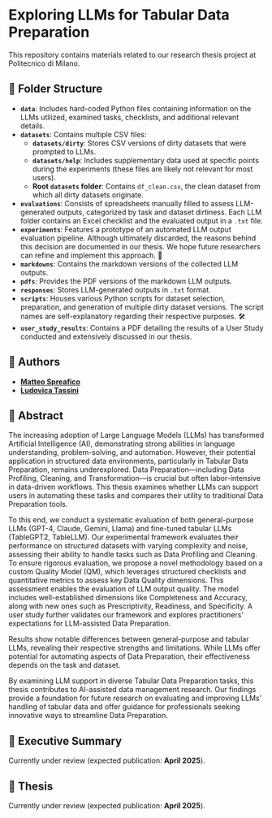 # Exploring LLMs for Tabular Data Preparation

This repository contains materials related to our research thesis project at Politecnico di Milano.

## 📂 Folder Structure

- **`data`**: Includes hard-coded Python files containing information on the LLMs utilized, examined tasks, checklists, and additional relevant details.
- **`datasets`**: Contains multiple CSV files:
  - **`datasets/dirty`**: Stores CSV versions of dirty datasets that were prompted to LLMs.
  - **`datasets/help`**: Includes supplementary data used at specific points during the experiments (these files are likely not relevant for most users).
  - **Root `datasets` folder**: Contains `df_clean.csv`, the clean dataset from which all dirty datasets originate.
- **`evaluations`**: Consists of spreadsheets manually filled to assess LLM-generated outputs, categorized by task and dataset dirtiness. Each LLM folder contains an Excel checklist and the evaluated output in a `.txt` file.
- **`experiments`**: Features a prototype of an automated LLM output evaluation pipeline. Although ultimately discarded, the reasons behind this decision are documented in our thesis. We hope future researchers can refine and implement this approach. 🚀
- **`markdowns`**: Contains the markdown versions of the collected LLM outputs.
- **`pdfs`**: Provides the PDF versions of the markdown LLM outputs.
- **`responses`**: Stores LLM-generated outputs in `.txt` format.
- **`scripts`**: Houses various Python scripts for dataset selection, preparation, and generation of multiple dirty dataset versions. The script names are self-explanatory regarding their respective purposes. 🛠️
- **`user_study_results`**: Contains a PDF detailing the results of a User Study conducted and extensively discussed in our thesis.

## 👥 Authors

- [__Matteo Spreafico__](https://github.com/MattBlue00)
- [__Ludovica Tassini__](https://github.com/LudoTassini)

## 📜 Abstract

The increasing adoption of Large Language Models (LLMs) has transformed Artificial Intelligence (AI), demonstrating strong abilities in language understanding, problem-solving, and automation. However, their potential application in structured data environments, particularly in Tabular Data Preparation, remains underexplored. Data Preparation—including Data Profiling, Cleaning, and Transformation—is crucial but often labor-intensive in data-driven workflows. This thesis examines whether LLMs can support users in automating these tasks and compares their utility to traditional Data Preparation tools.

To this end, we conduct a systematic evaluation of both general-purpose LLMs (GPT-4, Claude, Gemini, Llama) and fine-tuned tabular LLMs (TableGPT2, TableLLM). Our experimental framework evaluates their performance on structured datasets with varying complexity and noise, assessing their ability to handle tasks such as Data Profiling and Cleaning. To ensure rigorous evaluation, we propose a novel methodology based on a custom Quality Model (QM), which leverages structured checklists and quantitative metrics to assess key Data Quality dimensions. This assessment enables the evaluation of LLM output quality. The model includes well-established dimensions like Completeness and Accuracy, along with new ones such as Prescriptivity, Readiness, and Specificity. A user study further validates our framework and explores practitioners’ expectations for LLM-assisted Data Preparation.

Results show notable differences between general-purpose and tabular LLMs, revealing their respective strengths and limitations. While LLMs offer potential for automating aspects of Data Preparation, their effectiveness depends on the task and dataset.

By examining LLM support in diverse Tabular Data Preparation tasks, this thesis contributes to AI-assisted data management research. Our findings provide a foundation for future research on evaluating and improving LLMs’ handling of tabular data and offer guidance for professionals seeking innovative ways to streamline Data Preparation.

## 📑 Executive Summary

Currently under review (expected publication: **April 2025**).

## 📖 Thesis

Currently under review (expected publication: **April 2025**).
